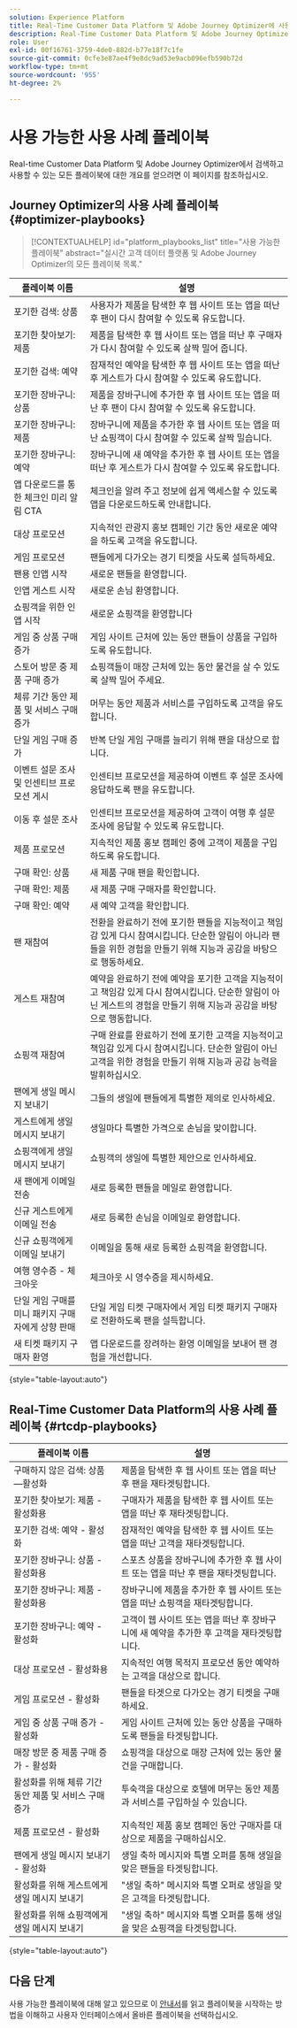 ```yaml
---
solution: Experience Platform
title: Real-Time Customer Data Platform 및 Adobe Journey Optimizer에 사용 가능한 사용 사례 플레이북.
description: Real-Time Customer Data Platform 및 Adobe Journey Optimizer의 모든 플레이북 목록입니다.
role: User
exl-id: 00f16761-3759-4de0-882d-b77e18f7c1fe
source-git-commit: 0cfe3e87ae4f9e8dc9ad53e9acb096efb590b72d
workflow-type: tm+mt
source-wordcount: '955'
ht-degree: 2%

---
```


# 사용 가능한 사용 사례 플레이북

Real-time Customer Data Platform 및 Adobe Journey Optimizer에서 검색하고 사용할 수 있는 모든 플레이북에 대한 개요를 얻으려면 이 페이지를 참조하십시오.

## Journey Optimizer의 사용 사례 플레이북 {#optimizer-playbooks}

>[!CONTEXTUALHELP]
>id="platform_playbooks_list"
>title="사용 가능한 플레이북"
>abstract="실시간 고객 데이터 플랫폼 및 Adobe Journey Optimizer의 모든 플레이북 목록."

| 플레이북 이름 | 설명 |
| ------------- |  ----------- |
| 포기한 검색: 상품 | 사용자가 제품을 탐색한 후 웹 사이트 또는 앱을 떠난 후 팬이 다시 참여할 수 있도록 유도합니다. |
| 포기한 찾아보기: 제품 | 제품을 탐색한 후 웹 사이트 또는 앱을 떠난 후 구매자가 다시 참여할 수 있도록 살짝 밀어 줍니다. |
| 포기한 검색: 예약 | 잠재적인 예약을 탐색한 후 웹 사이트 또는 앱을 떠난 후 게스트가 다시 참여할 수 있도록 유도합니다. |
| 포기한 장바구니: 상품 | 제품을 장바구니에 추가한 후 웹 사이트 또는 앱을 떠난 후 팬이 다시 참여할 수 있도록 유도합니다. |
| 포기한 장바구니: 제품 | 장바구니에 제품을 추가한 후 웹 사이트 또는 앱을 떠난 쇼핑객이 다시 참여할 수 있도록 살짝 밀습니다. |
| 포기한 장바구니: 예약 | 장바구니에 새 예약을 추가한 후 웹 사이트 또는 앱을 떠난 후 게스트가 다시 참여할 수 있도록 유도합니다. |
| 앱 다운로드를 통한 체크인 미리 알림 CTA | 체크인을 알려 주고 정보에 쉽게 액세스할 수 있도록 앱을 다운로드하도록 안내합니다. |
| 대상 프로모션 | 지속적인 관광지 홍보 캠페인 기간 동안 새로운 예약을 하도록 고객을 유도합니다. |
| 게임 프로모션 | 팬들에게 다가오는 경기 티켓을 사도록 설득하세요. |
| 팬용 인앱 시작 | 새로운 팬들을 환영합니다. |
| 인앱 게스트 시작 | 새로운 손님 환영합니다. |
| 쇼핑객을 위한 인앱 시작 | 새로운 쇼핑객을 환영합니다 |
| 게임 중 상품 구매 증가 | 게임 사이트 근처에 있는 동안 팬들이 상품을 구입하도록 유도합니다. |
| 스토어 방문 중 제품 구매 증가 | 쇼핑객들이 매장 근처에 있는 동안 물건을 살 수 있도록 살짝 밀어 주세요. |
| 체류 기간 동안 제품 및 서비스 구매 증가 | 머무는 동안 제품과 서비스를 구입하도록 고객을 유도합니다. |
| 단일 게임 구매 증가 | 반복 단일 게임 구매를 늘리기 위해 팬을 대상으로 합니다. |
| 이벤트 설문 조사 및 인센티브 프로모션 게시 | 인센티브 프로모션을 제공하여 이벤트 후 설문 조사에 응답하도록 팬을 유도합니다. |
| 이동 후 설문 조사 | 인센티브 프로모션을 제공하여 고객이 여행 후 설문 조사에 응답할 수 있도록 유도합니다. |
| 제품 프로모션 | 지속적인 제품 홍보 캠페인 중에 고객이 제품을 구입하도록 유도합니다. |
| 구매 확인: 상품 | 새 제품 구매 팬을 확인합니다. |
| 구매 확인: 제품 | 새 제품 구매 구매자를 확인합니다. |
| 구매 확인: 예약 | 새 예약 고객을 확인합니다. |
| 팬 재참여 | 전환을 완료하기 전에 포기한 팬들을 지능적이고 책임감 있게 다시 참여시킵니다. 단순한 알림이 아니라 팬들을 위한 경험을 만들기 위해 지능과 공감을 바탕으로 행동하세요. |
| 게스트 재참여 | 예약을 완료하기 전에 예약을 포기한 고객을 지능적이고 책임감 있게 다시 참여시킵니다. 단순한 알림이 아닌 게스트의 경험을 만들기 위해 지능과 공감을 바탕으로 행동합니다. |
| 쇼핑객 재참여 | 구매 완료를 완료하기 전에 포기한 고객을 지능적이고 책임감 있게 다시 참여시킵니다. 단순한 알림이 아닌 고객을 위한 경험을 만들기 위해 지능과 공감 능력을 발휘하십시오. |
| 팬에게 생일 메시지 보내기 | 그들의 생일에 팬들에게 특별한 제의로 인사하세요. |
| 게스트에게 생일 메시지 보내기 | 생일마다 특별한 가격으로 손님을 맞이합니다. |
| 쇼핑객에게 생일 메시지 보내기 | 쇼핑객의 생일에 특별한 제안으로 인사하세요. |
| 새 팬에게 이메일 전송 | 새로 등록한 팬들을 메일로 환영합니다. |
| 신규 게스트에게 이메일 전송 | 새로 등록한 손님을 이메일로 환영합니다. |
| 신규 쇼핑객에게 이메일 보내기 | 이메일을 통해 새로 등록한 쇼핑객을 환영합니다. |
| 여행 영수증 - 체크아웃 | 체크아웃 시 영수증을 제시하세요. |
| 단일 게임 구매를 미니 패키지 구매자에게 상향 판매 | 단일 게임 티켓 구매자에서 게임 티켓 패키지 구매자로 전환하도록 팬을 설득합니다. |
| 새 티켓 패키지 구매자 환영 | 앱 다운로드를 장려하는 환영 이메일을 보내어 팬 경험을 개선합니다. |

{style="table-layout:auto"}

## Real-Time Customer Data Platform의 사용 사례 플레이북 {#rtcdp-playbooks}

| 플레이북 이름 | 설명 |
| ------------- | ----------- |
| 구매하지 않은 검색: 상품—활성화 | 제품을 탐색한 후 웹 사이트 또는 앱을 떠난 후 팬을 재타겟팅합니다. |
| 포기한 찾아보기: 제품 - 활성화용 | 구매자가 제품을 탐색한 후 웹 사이트 또는 앱을 떠난 후 재타겟팅합니다. |
| 포기한 검색: 예약 - 활성화 | 잠재적인 예약을 탐색한 후 웹 사이트 또는 앱을 떠난 고객을 재타겟팅합니다. |
| 포기한 장바구니: 상품 - 활성화용 | 스포츠 상품을 장바구니에 추가한 후 웹 사이트 또는 앱을 떠난 후 팬을 재타겟팅합니다. |
| 포기한 장바구니: 제품 - 활성화용 | 장바구니에 제품을 추가한 후 웹 사이트 또는 앱을 떠난 쇼핑객을 재타겟팅합니다. |
| 포기한 장바구니: 예약 - 활성화 | 고객이 웹 사이트 또는 앱을 떠난 후 장바구니에 새 예약을 추가한 후 고객을 재타겟팅합니다. |
| 대상 프로모션 - 활성화용 | 지속적인 여행 목적지 프로모션 동안 예약하는 고객을 대상으로 합니다. |
| 게임 프로모션 - 활성화 | 팬들을 타겟으로 다가오는 경기 티켓을 구매하세요. |
| 게임 중 상품 구매 증가 - 활성화 | 게임 사이트 근처에 있는 동안 상품을 구매하도록 팬들을 타겟팅합니다. |
| 매장 방문 중 제품 구매 증가 - 활성화 | 쇼핑객을 대상으로 매장 근처에 있는 동안 물건을 구매합니다. |
| 활성화를 위해 체류 기간 동안 제품 및 서비스 구매 증가 | 투숙객을 대상으로 호텔에 머무는 동안 제품과 서비스를 구입하실 수 있습니다. |
| 제품 프로모션 - 활성화 | 지속적인 제품 홍보 캠페인 동안 구매자를 대상으로 제품을 구매하십시오. |
| 팬에게 생일 메시지 보내기 - 활성화 | 생일 축하 메시지와 특별 오퍼를 통해 생일을 맞은 팬들을 타겟팅합니다. |
| 활성화를 위해 게스트에게 생일 메시지 보내기 | &quot;생일 축하&quot; 메시지와 특별 오퍼로 생일을 맞은 고객을 타겟팅합니다. |
| 활성화를 위해 쇼핑객에게 생일 메시지 보내기 | &quot;생일 축하&quot; 메시지와 특별 오퍼를 통해 생일을 맞은 쇼핑객을 타겟팅합니다. |

{style="table-layout:auto"}

## 다음 단계

사용 가능한 플레이북에 대해 알고 있으므로 이 [안내서](/help/use-case-playbooks/playbooks/choose.md)를 읽고 플레이북을 시작하는 방법을 이해하고 사용자 인터페이스에서 올바른 플레이북을 선택하십시오.
